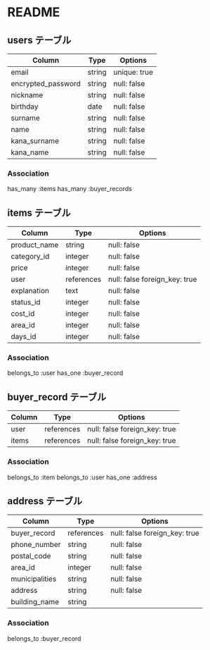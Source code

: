 # README



## users テーブル

| Column             | Type   | Options      |
| ------------------ | ------ | -----------  |
| email              | string | unique: true |
| encrypted_password | string | null: false  |
| nickname           | string | null: false  |
| birthday           | date   | null: false  |
| surname            | string | null: false  |
| name               | string | null: false  |
| kana_surname       | string | null: false  |
| kana_name          | string | null: false  |


### Association

has_many :items
has_many :buyer_records





## items テーブル

| Column             | Type       | Options                       |
| ------             | ------     | -----------                   |
| product_name       | string     | null: false                   |
| category_id        | integer    | null: false                   |
| price              | integer    | null: false                   |
| user               | references | null: false foreign_key: true |
| explanation        | text       | null: false                   |
| status_id          | integer    | null: false                   |
| cost_id            | integer    | null: false                   |
| area_id            | integer    | null: false                   |
| days_id            | integer    | null: false                   |

### Association
belongs_to :user
has_one :buyer_record






## buyer_record テーブル

| Column            | Type       | Options                       |
| ------            | ------     | -----------                   |
| user              | references | null: false foreign_key: true |
| items             | references | null: false foreign_key: true |


### Association
belongs_to :item
belongs_to :user
has_one :address




## address テーブル



| Column            | Type       | Options                       |
| ------            | ------     | -----------                   |
| buyer_record      | references | null: false foreign_key: true |
| phone_number      | string     | null: false                   |
| postal_code       | string     | null: false                   |
| area_id           | integer    | null: false                   |
| municipalities    | string     | null: false                   |
| address           | string     | null: false                   |
| building_name     | string     |                               |


### Association
belongs_to :buyer_record

